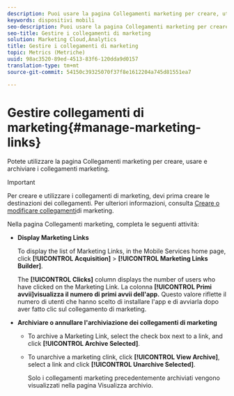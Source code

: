 ```yaml
---
description: Puoi usare la pagina Collegamenti marketing per creare, utilizzare e archiviare i collegamenti di marketing.
keywords: dispositivi mobili
seo-description: Puoi usare la pagina Collegamenti marketing per creare, utilizzare e archiviare i collegamenti di marketing.
seo-title: Gestire i collegamenti di marketing
solution: Marketing Cloud,Analytics
title: Gestire i collegamenti di marketing
topic: Metrics (Metriche)
uuid: 98ac3520-89ed-4513-83f6-120dda9d0157
translation-type: tm+mt
source-git-commit: 54150c39325070f37f8e1612204a745d81551ea7

---
```



# Gestire collegamenti di marketing{#manage-marketing-links}

Potete utilizzare la pagina Collegamenti marketing per creare, usare e archiviare i collegamenti marketing.

>[!IMPORTANT]
>
>Per creare e utilizzare i collegamenti di marketing, devi prima creare le destinazioni dei collegamenti. Per ulteriori informazioni, consulta [Creare o modificare collegamenti](/help/using/acquisition-main/c-marketing-links-builder/t-create-edit-adobe-links/t-create-edit-adobe-links.md)di marketing.

Nella pagina Collegamenti marketing, completa le seguenti attività:

* **Display Marketing Links**

   To display the list of Marketing Links, in the Mobile Services home page, click **[!UICONTROL Acquisition]** &gt; **[!UICONTROL Marketing Links Builder]**.

   The **[!UICONTROL Clicks]** column displays the number of users who have clicked on the Marketing Link. La colonna **[!UICONTROL Primi avvii]visualizza il numero di primi avvii dell'app.** Questo valore riflette il numero di utenti che hanno scelto di installare l'app e di avviarla dopo aver fatto clic sul collegamento di marketing.

* **Archiviare o annullare l'archiviazione dei collegamenti di marketing**

   * To archive a Marketing Link, select the check box next to a link, and click **[!UICONTROL Archive Selected]**.
   * To unarchive a marketing clink, click **[!UICONTROL View Archive]**, select a link and click **[!UICONTROL Unarchive Selected]**.

      Solo i collegamenti marketing precedentemente archiviati vengono visualizzati nella pagina Visualizza archivio.

